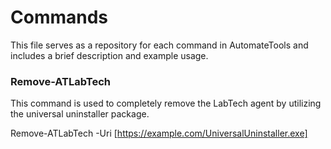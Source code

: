 # Commands
This file serves as a repository for each command in AutomateTools and includes a brief description and example usage.

### Remove-ATLabTech
This command is used to completely remove the LabTech agent by utilizing the universal uninstaller package.

Remove-ATLabTech -Uri [https://example.com/UniversalUninstaller.exe]
